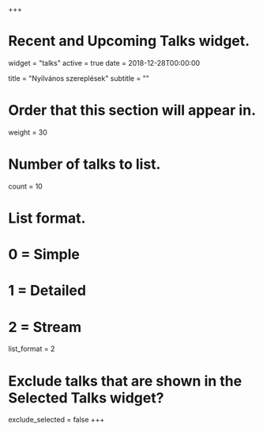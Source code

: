 +++
# Recent and Upcoming Talks widget.
widget = "talks"
active = true
date = 2018-12-28T00:00:00

title = "Nyilvános szereplések"
subtitle = ""

# Order that this section will appear in.
weight = 30

# Number of talks to list.
count = 10

# List format.
#   0 = Simple
#   1 = Detailed
#   2 = Stream
list_format = 2

# Exclude talks that are shown in the Selected Talks widget?
exclude_selected = false
+++

